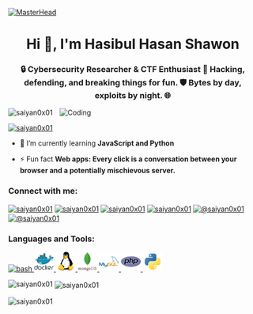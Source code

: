 [![MasterHead](https://i.imgur.com/uH83C8X.jpg)](https://secminers.com)
<h1 align="center">Hi 👋, I'm Hasibul Hasan Shawon</h1>
<h3 align="center">🔒 Cybersecurity Researcher & CTF Enthusiast 🚀 Hacking, defending, and breaking things for fun. 🛡️ Bytes by day, exploits by night. 🌐</h3>

<img align="right" alt="Coding" width="400" src="https://i.imgur.com/7A5ZfPJ.gif">

<p align="left"> <img src="https://komarev.com/ghpvc/?username=saiyan0x01&label=Profile%20views&color=0e75b6&style=flat" alt="saiyan0x01" /> </p>

<p align="left"> <a href="https://twitter.com/saiyan0x01" target="blank"><img src="https://img.shields.io/twitter/follow/saiyan0x01?logo=twitter&style=for-the-badge" alt="saiyan0x01" /></a> </p>

- 🌱 I’m currently learning **JavaScript and Python**

- ⚡ Fun fact **Web apps: Every click is a conversation between your browser and a potentially mischievous server.**

<h3 align="left">Connect with me:</h3>
<p align="left">
<a href="https://twitter.com/Saiyan0x01" target="blank"><img align="center" src="https://raw.githubusercontent.com/rahuldkjain/github-profile-readme-generator/master/src/images/icons/Social/twitter.svg" alt="saiyan0x01" height="30" width="40" /></a>
<a href="https://linkedin.com/in/Saiyan0x01" target="blank"><img align="center" src="https://raw.githubusercontent.com/rahuldkjain/github-profile-readme-generator/master/src/images/icons/Social/linked-in-alt.svg" alt="saiyan0x01" height="30" width="40" /></a>
<a href="https://fb.com/Saiyan0x01" target="blank"><img align="center" src="https://raw.githubusercontent.com/rahuldkjain/github-profile-readme-generator/master/src/images/icons/Social/facebook.svg" alt="saiyan0x01" height="30" width="40" /></a>
<a href="https://instagram.com/Saiyan0x01" target="blank"><img align="center" src="https://raw.githubusercontent.com/rahuldkjain/github-profile-readme-generator/master/src/images/icons/Social/instagram.svg" alt="saiyan0x01" height="30" width="40" /></a>
<a href="https://medium.com/@Saiyan0x01" target="blank"><img align="center" src="https://raw.githubusercontent.com/rahuldkjain/github-profile-readme-generator/master/src/images/icons/Social/medium.svg" alt="@saiyan0x01" height="30" width="40" /></a>
<a href="https://www.youtube.com/@Saiyan0x01" target="blank"><img align="center" src="https://raw.githubusercontent.com/rahuldkjain/github-profile-readme-generator/master/src/images/icons/Social/youtube.svg" alt="@saiyan0x01" height="30" width="40" /></a>
</p>

<h3 align="left">Languages and Tools:</h3>
<p align="left"> <a href="https://www.gnu.org/software/bash/" target="_blank" rel="noreferrer"> <img src="https://www.vectorlogo.zone/logos/gnu_bash/gnu_bash-icon.svg" alt="bash" width="40" height="40"/> </a> <a href="https://www.docker.com/" target="_blank" rel="noreferrer"> <img src="https://raw.githubusercontent.com/devicons/devicon/master/icons/docker/docker-original-wordmark.svg" alt="docker" width="40" height="40"/> </a> <a href="https://www.linux.org/" target="_blank" rel="noreferrer"> <img src="https://raw.githubusercontent.com/devicons/devicon/master/icons/linux/linux-original.svg" alt="linux" width="40" height="40"/> </a> <a href="https://www.mongodb.com/" target="_blank" rel="noreferrer"> <img src="https://raw.githubusercontent.com/devicons/devicon/master/icons/mongodb/mongodb-original-wordmark.svg" alt="mongodb" width="40" height="40"/> </a> <a href="https://www.mysql.com/" target="_blank" rel="noreferrer"> <img src="https://raw.githubusercontent.com/devicons/devicon/master/icons/mysql/mysql-original-wordmark.svg" alt="mysql" width="40" height="40"/> </a> <a href="https://www.php.net" target="_blank" rel="noreferrer"> <img src="https://raw.githubusercontent.com/devicons/devicon/master/icons/php/php-original.svg" alt="php" width="40" height="40"/> </a> <a href="https://www.python.org" target="_blank" rel="noreferrer"> <img src="https://raw.githubusercontent.com/devicons/devicon/master/icons/python/python-original.svg" alt="python" width="40" height="40"/> </a> </p>

<p><img align="left" src="https://github-readme-stats.vercel.app/api/top-langs?username=saiyan0x01&show_icons=true&locale=en&layout=compact" alt="saiyan0x01" /></p>

<p>&nbsp;<img align="center" src="https://github-readme-stats.vercel.app/api?username=saiyan0x01&show_icons=true&locale=en" alt="saiyan0x01" /></p>

<p><img align="center" src="https://github-readme-streak-stats.herokuapp.com/?user=saiyan0x01&" alt="saiyan0x01" /></p>
